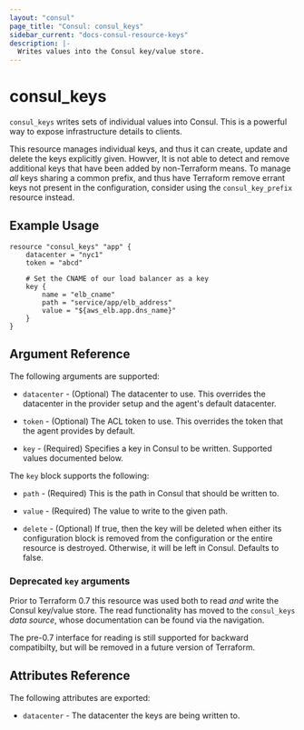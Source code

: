 ```yaml
---
layout: "consul"
page_title: "Consul: consul_keys"
sidebar_current: "docs-consul-resource-keys"
description: |-
  Writes values into the Consul key/value store.
---
```


# consul\_keys

`consul_keys` writes sets of individual values into Consul.
This is a powerful way to expose infrastructure details to clients.

This resource manages individual keys, and thus it can create, update and
delete the keys explicitly given. Howver, It is not able to detect and remove
additional keys that have been added by non-Terraform means. To manage
*all* keys sharing a common prefix, and thus have Terraform remove errant keys
not present in the configuration, consider using the `consul_key_prefix`
resource instead.

## Example Usage

```
resource "consul_keys" "app" {
    datacenter = "nyc1"
    token = "abcd"

    # Set the CNAME of our load balancer as a key
    key {
        name = "elb_cname"
        path = "service/app/elb_address"
        value = "${aws_elb.app.dns_name}"
    }
}
```

## Argument Reference

The following arguments are supported:

* `datacenter` - (Optional) The datacenter to use. This overrides the
  datacenter in the provider setup and the agent's default datacenter.

* `token` - (Optional) The ACL token to use. This overrides the
  token that the agent provides by default.

* `key` - (Required) Specifies a key in Consul to be written.
  Supported values documented below.

The `key` block supports the following:

* `path` - (Required) This is the path in Consul that should be written to.

* `value` - (Required) The value to write to the given path.

* `delete` - (Optional) If true, then the key will be deleted when
  either its configuration block is removed from the configuration or
  the entire resource is destroyed. Otherwise, it will be left in Consul.
  Defaults to false.

### Deprecated `key` arguments

Prior to Terraform 0.7 this resource was used both to read *and* write the
Consul key/value store. The read functionality has moved to the `consul_keys`
*data source*, whose documentation can be found via the navigation.

The pre-0.7 interface for reading is still supported for backward compatibilty,
but will be removed in a future version of Terraform.

## Attributes Reference

The following attributes are exported:

* `datacenter` - The datacenter the keys are being written to.
